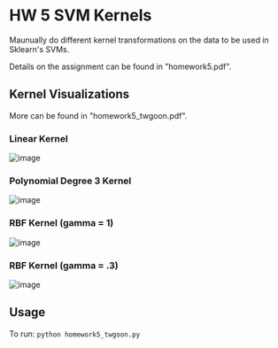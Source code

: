# HW 5 SVM Kernels

Maunually do different kernel transformations on the data to be used in Sklearn's SVMs.

Details on the assignment can be found in "homework5.pdf".

## Kernel Visualizations

More can be found in "homework5_twgoon.pdf".

### Linear Kernel
![image](https://user-images.githubusercontent.com/32044950/120903725-d5e37a80-c615-11eb-81bb-4d9c73c6ce55.png)

### Polynomial Degree 3 Kernel
![image](https://user-images.githubusercontent.com/32044950/120903735-e267d300-c615-11eb-946c-072970f09636.png)

### RBF Kernel (gamma = 1)
![image](https://user-images.githubusercontent.com/32044950/120903781-2955c880-c616-11eb-9dea-29314a43415e.png)

### RBF Kernel (gamma = .3)
![image](https://user-images.githubusercontent.com/32044950/120903795-3c689880-c616-11eb-8ba4-17382e2e297b.png)


## Usage

To run: `python homework5_twgoon.py`
